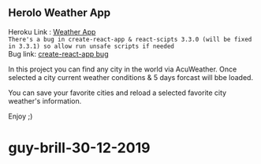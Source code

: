 ## Herolo Weather App

Heroku Link : [Weather App](https://ferolo-weather.herokuapp.com/)<br>
`There's a bug in create-react-app & react-scipts 3.3.0 (will be fixed in 3.3.1) so allow run unsafe scripts if needed`<br>
Bug link: [create-react-app bug](https://github.com/facebook/create-react-app/pull/8079)

In this project you can find any city in the world via AcuWeather.
Once selected a city current weather conditions & 5 days forcast will bbe loaded.

You can save your favorite cities and reload a selected favorite city weather's information.

Enjoy ;)


# guy-brill-30-12-2019

